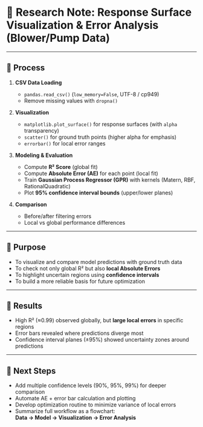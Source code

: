 # 📑 Research Note: Response Surface Visualization & Error Analysis (Blower/Pump Data)

---

## 🔹 Process  
1. **CSV Data Loading**  
   - `pandas.read_csv()` (`low_memory=False`, UTF-8 / cp949)  
   - Remove missing values with `dropna()`  

2. **Visualization**  
   - `matplotlib.plot_surface()` for response surfaces (with `alpha` transparency)  
   - `scatter()` for ground truth points (higher alpha for emphasis)  
   - `errorbar()` for local error ranges  

3. **Modeling & Evaluation**  
   - Compute **R² Score** (global fit)  
   - Compute **Absolute Error (AE)** for each point (local fit)  
   - Train **Gaussian Process Regressor (GPR)** with kernels (Matern, RBF, RationalQuadratic)  
   - Plot **95% confidence interval bounds** (upper/lower planes)  

4. **Comparison**  
   - Before/after filtering errors  
   - Local vs global performance differences  

---

## 🔹 Purpose  
- To visualize and compare model predictions with ground truth data  
- To check not only global R² but also **local Absolute Errors**  
- To highlight uncertain regions using **confidence intervals**  
- To build a more reliable basis for future optimization  

---

## 🔹 Results  
- High R² (≈0.99) observed globally, but **large local errors** in specific regions  
- Error bars revealed where predictions diverge most  
- Confidence interval planes (±95%) showed uncertainty zones around predictions  

---

## 🔹 Next Steps  
- Add multiple confidence levels (90%, 95%, 99%) for deeper comparison  
- Automate AE + error bar calculation and plotting  
- Develop optimization routine to minimize variance of local errors  
- Summarize full workflow as a flowchart:  
  **Data → Model → Visualization → Error Analysis**  
